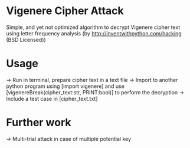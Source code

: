 # Vigenere Cipher Attack
Simple, and yet not optimized algorithm to decrypt Vigenere cipher text using letter frequency analysis (by http://inventwithpython.com/hacking (BSD Licensed))

# Usage
-> Run in terminal, prepare cipher text in a text file
-> Import to another python program using [import vigenere] and use [vigenereBreak(cipher_text:str, PRINT:bool)] to perform the decryption
-> Include a test case in [cipher_text.txt]

# Further work
-> Multi-trial attack in case of multiple potential key